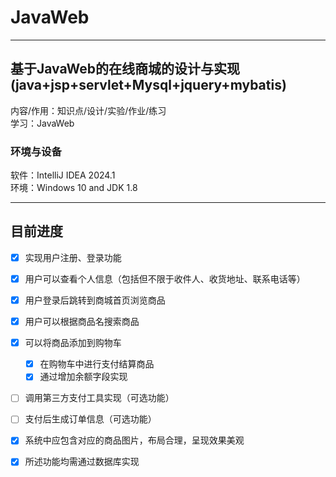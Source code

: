 # JavaWeb
___
## 基于JavaWeb的在线商城的设计与实现(java+jsp+servlet+Mysql+jquery+mybatis)
内容/作用：知识点/设计/实验/作业/练习   
学习：JavaWeb  
### 环境与设备
软件：IntelliJ IDEA 2024.1   
环境：Windows 10 and JDK 1.8
___
## 目前进度
- [x] 实现用户注册、登录功能      
- [x] 用户可以查看个人信息（包括但不限于收件人、收货地址、联系电话等）      
- [x] 用户登录后跳转到商城首页浏览商品      
- [x] 用户可以根据商品名搜索商品      
- [x] 可以将商品添加到购物车          
  - [X] 在购物车中进行支付结算商品      
  - [X] 通过增加余额字段实现      
- [ ] 调用第三方支付工具实现（可选功能）      
- [ ] 支付后生成订单信息（可选功能）      
- [x] 系统中应包含对应的商品图片，布局合理，呈现效果美观        
- [x] 所述功能均需通过数据库实现      

